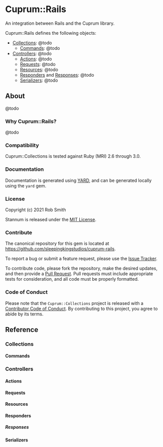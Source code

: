 # Cuprum::Rails

An integration between Rails and the Cuprum library.

Cuprum::Rails defines the following objects:

- [Collections](#collections): @todo
    - [Commands](#commands): @todo
- [Controllers](#controllers): @todo
    - [Actions](#actions): @todo
    - [Requests](#requests): @todo
    - [Resources](#resources): @todo
    - [Responders](#responders) and [Responses](#responses): @todo
    - [Serializers](#serializers): @todo

## About

@todo

### Why Cuprum::Rails?

@todo

### Compatibility

Cuprum::Collections is tested against Ruby (MRI) 2.6 through 3.0.

### Documentation

Documentation is generated using [YARD](https://yardoc.org/), and can be generated locally using the `yard` gem.

### License

Copyright (c) 2021 Rob Smith

Stannum is released under the [MIT License](https://opensource.org/licenses/MIT).

### Contribute

The canonical repository for this gem is located at https://github.com/sleepingkingstudios/cuprum-rails.

To report a bug or submit a feature request, please use the [Issue Tracker](https://github.com/sleepingkingstudios/cuprum-rails/issues).

To contribute code, please fork the repository, make the desired updates, and then provide a [Pull Request](https://github.com/sleepingkingstudios/cuprum-rails/pulls). Pull requests must include appropriate tests for consideration, and all code must be properly formatted.

### Code of Conduct

Please note that the `Cuprum::Collections` project is released with a [Contributor Code of Conduct](https://github.com/sleepingkingstudios/cuprum-rails/blob/master/CODE_OF_CONDUCT.md). By contributing to this project, you agree to abide by its terms.

<!-- ## Getting Started  -->

## Reference

<a id="collections"></a>

### Collections

<a id="commands"></a>

#### Commands

<a id="controllers"></a>

### Controllers

<a id="actions"></a>

#### Actions

<a id="resources"></a>

#### Requests

<a id="requests"></a>

#### Resources

<a id="responders"></a>

#### Responders

<a id="responses"></a>

##### Responses

<a id="serializers"></a>

#### Serializers
